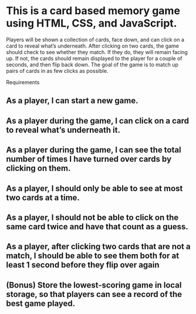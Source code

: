 # This is a card based memory game using HTML, CSS, and JavaScript.

Players will be shown a collection of cards, face down, and can click on a card to reveal what’s underneath. After clicking on two cards, the game should check to see whether they match. If they do, they will remain facing up. If not, the cards should remain displayed to the player for a couple of seconds, and then flip back down. The goal of the game is to match up pairs of cards in as few clicks as possible.

Requirements
## As a player, I can start a new game.
## As a player during the game, I can click on a card to reveal what’s underneath it.
## As a player during the game, I can see the total number of times I have turned over cards by clicking on them.
## As a player, I should only be able to see at most two cards at a time.
## As a player, I should not be able to click on the same card twice and have that count as a guess.
## As a player, after clicking two cards that are not a match, I should be able to see them both for at least 1 second before they flip over again
## (Bonus) Store the lowest-scoring game in local storage, so that players can see a record of the best game played.

